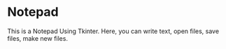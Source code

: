 # Notepad
This is a Notepad Using Tkinter.
Here, you can write text, open files, save files, make new files.

